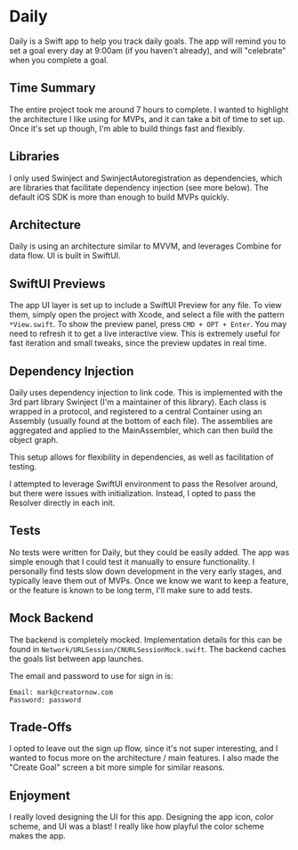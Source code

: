 # Daily

Daily is a Swift app to help you track daily goals. The app will remind you to set a goal every day at 9:00am (if you haven't already), and will "celebrate" when you complete a goal.

## Time Summary

The entire project took me around 7 hours to complete. I wanted to highlight the architecture I like using for MVPs, and it can take a bit of time to set up. Once it's set up though, I'm able to build things fast and flexibly.

## Libraries

I only used Swinject and SwinjectAutoregistration as dependencies, which are libraries that facilitate dependency injection (see more below). The default iOS SDK is more than enough to build MVPs quickly.

## Architecture

Daily is using an architecture similar to MVVM, and leverages Combine for data flow. UI is built in SwiftUI.

## SwiftUI Previews

The app UI layer is set up to include a SwiftUI Preview for any file. To view them, simply open the project with Xcode, and select a file with the pattern `*View.swift`. To show the preview panel, press `CMD + OPT + Enter`. You may need to refresh it to get a live interactive view. This is extremely useful for fast iteration and small tweaks, since the preview updates in real time.

## Dependency Injection

Daily uses dependency injection to link code. This is implemented with the 3rd part library Swinject (I'm a maintainer of this library). Each class is wrapped in a protocol, and registered to a central Container using an Assembly (usually found at the bottom of each file). The assemblies are aggregated and applied to the MainAssembler, which can then build the object graph.

This setup allows for flexibility in dependencies, as well as facilitation of testing.

I attempted to leverage SwiftUI environment to pass the Resolver around, but there were issues with initialization. Instead, I opted to pass the Resolver directly in each init.

## Tests

No tests were written for Daily, but they could be easily added. The app was simple enough that I could test it manually to ensure functionality. I personally find tests slow down development in the very early stages, and typically leave them out of MVPs. Once we know we want to keep a feature, or the feature is known to be long term, I'll make sure to add tests.

## Mock Backend

The backend is completely mocked. Implementation details for this can be found in `Network/URLSession/CNURLSessionMock.swift`. The backend caches the goals list between app launches.

The email and password to use for sign in is:

```
Email: mark@creatornow.com
Password: password
```
## Trade-Offs

I opted to leave out the sign up flow, since it's not super interesting, and I wanted to focus more on the architecture / main features. I also made the "Create Goal" screen a bit more simple for similar reasons.

## Enjoyment

I really loved designing the UI for this app. Designing the app icon, color scheme, and UI was a blast! I really like how playful the color scheme makes the app.
